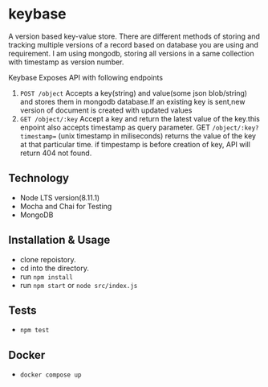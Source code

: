 # keybase

A version based key-value store. There are different methods of storing and tracking multiple versions of a record based on database you are using and requirement.
I am using mongodb, storing all versions in a same collection with timestamp as version number. 

Keybase Exposes API with following endpoints
 
 1. ```POST /object```  Accepts a key(string) and value(some json blob/string) and stores them in mongodb database.If an existing key is sent,new version of document is created with updated values
 1. ```GET /object/:key``` Accept a key and return the latest value of the key.this enpoint also accepts timestamp as query parameter. GET ```/object/:key?timestamp=``` (unix timestamp in miliseconds) returns the value of the key at that particular time. if timpestamp is before creation of key, API will return 404 not found. 

## Technology

* Node LTS version(8.11.1)
* Mocha and Chai for Testing
* MongoDB

## Installation & Usage

- clone repoistory.
- cd into the directory.
- run `npm install`
- run `npm start` or `node src/index.js`

## Tests

-  `npm test`

## Docker 
- `docker compose up`

